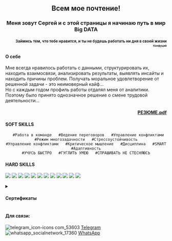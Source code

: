 <h2 align="center">Всем мое почтение!</a></h2>
<h3 align="center">Меня зовут Сергей и с этой страницы я начинаю путь в мир Big DATA</h3>
<h4 align="right"><sub>Займись тем, что тебе нравится, 
и ты не будешь работать ни дня в своей жизни<sub><br>
<sub>Конфуций<sub></h4>
<h4 align="left">О себе</h4>
Мне всегда нравилось работать с данными, структурировать их, находить взаимосвязи, анализировать результаты, выявлять инсайты и находить причины проблем. Получать моральное удовлетворение от решенной задачи - это неимоверный кайф...<br> Но с каждым годом профиль работы отдалял меня от аналитики.  Поэтому было принято однозначное решение о смене трудовой деятельности...<br>
<h4 align="right"><a href="https://github.com/PetrukhinSergey/PetrukhinSergey/files/9158496/default.pdf" target="_blank">РЕЗЮМЕ.pdf</a>

<h4 align="left">SOFT SKILLS</h4>
<div align="center"> <pre><code class="language-c">  #Работа в команде   #Ведение переговоров   #Управление конфликтами   #Режим многозадачности   #Стрессоустойчивость
#Управление конфликтами   #Критическое мышление   #Дисциплина   #SMART   #Адаптивность
#УЧУСЬ БЫСТРО   #ГУГЛИТЬ УМЕЮ   #СПРАШИВАТЬ НЕ СТЕСНЯЮСЬ</div></code></pre>

<h4 align="left">HARD SKILLS</h4>
  
![](https://img.shields.io/badge/Excel-продвинутый-4AB197)
![](https://img.shields.io/badge/Google_Sheets-продвинутый-4AB197)
![](https://img.shields.io/badge/Query-уверенный-4AB197)
![](https://img.shields.io/badge/Access-продвинутый-4AB197)
![](https://img.shields.io/badge/SQL-уверенный-4AB197)
![](https://img.shields.io/badge/PostgreSQL-уверенный-4AB197)
![](https://img.shields.io/badge/Python-средний-4AB197)
![](https://img.shields.io/badge/A/B_test-средний-4AB197)
![](https://img.shields.io/badge/Machine_Learning-базовый-4AB197)
![](https://img.shields.io/badge/Matplotlib-базовый-4AB197)
![](https://img.shields.io/badge/PowerBI-средний-4AB197)
![](https://img.shields.io/badge/Tableau-средний-4AB197)

<details>
 <summary><h4>Сертификаты</h4></summary
   
_на хлеб их не намажешь, на стены не приклеишь... А здесь самое место_ :trophy:
   
* <a href="https://user-images.githubusercontent.com/108893866/178805008-3271004f-620e-4d35-8780-016e91f8bbf9.png" target="_blank">Основы аналитики</a><br>
* <a href="https://user-images.githubusercontent.com/108893866/178802880-25e0ec5a-51aa-4080-a9ee-72267102b581.png" target="_blank">BIG DATA с нуля</a><br>  
* <a href="https://user-images.githubusercontent.com/108893866/178803320-2836a72e-e9a6-439e-9dcb-3de27d67ad11.png" target="_blank">DataVizArt</a><br>  
* <a href="https://user-images.githubusercontent.com/108893866/178804803-2f5dfc56-0880-4025-ac80-91be62d7f92e.png" target="_blank">SQL и получение данных</a><br>  
* <a href="https://user-images.githubusercontent.com/108893866/178804864-4f183477-1651-4cb0-b709-18c04732bc39.png" target="_blank">Метрики, гипотезы</a><br>
* <a href="https://user-images.githubusercontent.com/108893866/178999923-84e9f74b-4943-4951-a18b-0c5d642c0487.png" target="_blank">Управление проектами по анализу данных</a>
</details>

<h4 align="left">Для связи:</h4>

![telegram_icon-icons com_53603](https://user-images.githubusercontent.com/108893866/179564590-89ff20e0-d739-40e7-a12a-2ba0db8a262e.png)
<a href="https://tgrm.github.io/PSV_Tuymen" tatget="_blank">Telegram</a>
![whatsapp_socialnetwork_17360](https://user-images.githubusercontent.com/108893866/179564189-a40477d7-14c2-43b1-8a13-0dce2585ccf3.png)
<a href="https://api.whatsapp.com/send?phone=<+79199307283>">WhatsApp</a>

<!--
**PetrukhinSergey/PetrukhinSergey** is a ✨ _special_ ✨ repository because its `README.md` (this file) appears on your GitHub profile.

Here are some ideas to get you started:

- 🔭 I’m currently working on ...
- 🌱 I’m currently learning ...
- 👯 I’m looking to collaborate on ...
- 🤔 I’m looking for help with ...
- 💬 Ask me about ...
- 📫 How to reach me: ...
- 😄 Pronouns: ...
- ⚡ Fun fact: ...
-->
